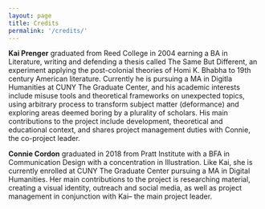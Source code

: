 ```yaml
---
layout: page
title: Credits
permalink: '/credits/'
---
```


**Kai Prenger** graduated from Reed College in 2004 earning a BA in Literature, writing and defending a thesis called The Same But Different, an experiment applying the post-colonial theories of Homi K. Bhabha to 19th century American literature. Currently he is pursuing a MA in Digitla Humanities at CUNY The Graduate Center, and his academic interests include misuse tools and theoretical frameworks on unexpected topics, using arbitrary process to transform subject matter (deformance)  and exploring areas deemed boring by a plurality of scholars. His main contributions to the project include development, theoretical and educational context, and shares project management duties with Connie, the co-project leader.

**Connie Cordon** graduated in 2018 from Pratt Institute with a BFA in Communication Design with a concentration in Illustration. Like Kai, she is currently enrolled at CUNY The Graduate Center pursuing a MA in Digital Humanities. Her main contributions to the project is researching material, creating a visual identity, outreach and social media, as well as project management in conjunction with Kai– the main project leader.
